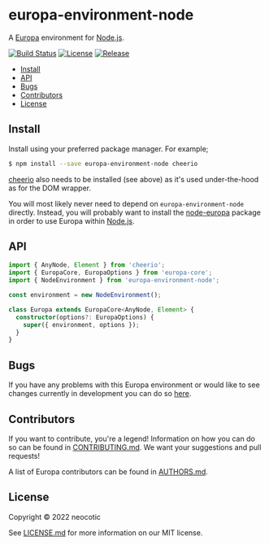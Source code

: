 # europa-environment-node

A [Europa](https://github.com/neocotic/europa) environment for [Node.js](https://nodejs.org).

[![Build Status](https://img.shields.io/github/workflow/status/neocotic/europa/CI/main?style=flat-square)](https://github.com/neocotic/europa/actions/workflows/ci.yml)
[![License](https://img.shields.io/npm/l/europa-environment-node.svg?style=flat-square)](https://github.com/neocotic/europa/raw/main/packages/europa-environment-node/LICENSE.md)
[![Release](https://img.shields.io/npm/v/europa-environment-node.svg?style=flat-square)](https://npmjs.com/package/europa-environment-node)

* [Install](#install)
* [API](#api)
* [Bugs](#bugs)
* [Contributors](#contributors)
* [License](#license)

## Install

Install using your preferred package manager. For example;

``` bash
$ npm install --save europa-environment-node cheerio
```

[cheerio](https://cheerio.js.org) also needs to be installed (see above) as it's used under-the-hood as for the DOM
wrapper.

You will most likely never need to depend on `europa-environment-node` directly. Instead, you will probably want to
install the [node-europa](https://github.com/neocotic/europa/tree/main/packages/node-europa) package in order to use
Europa within [Node.js](https://nodejs.org).

## API

``` typescript
import { AnyNode, Element } from 'cheerio';
import { EuropaCore, EuropaOptions } from 'europa-core';
import { NodeEnvironment } from 'europa-environment-node';

const environment = new NodeEnvironment();

class Europa extends EuropaCore<AnyNode, Element> {
  constructor(options?: EuropaOptions) {
    super({ environment, options });
  }
}
```

## Bugs

If you have any problems with this Europa environment or would like to see changes currently in development you can do
so [here](https://github.com/neocotic/europa/issues).

## Contributors

If you want to contribute, you're a legend! Information on how you can do so can be found in
[CONTRIBUTING.md](https://github.com/neocotic/europa/blob/main/CONTRIBUTING.md). We want your suggestions and pull
requests!

A list of Europa contributors can be found in [AUTHORS.md](https://github.com/neocotic/europa/blob/main/AUTHORS.md).

## License

Copyright © 2022 neocotic

See [LICENSE.md](https://github.com/neocotic/europa/raw/main/packages/europa-environment-node/LICENSE.md) for more
information on our MIT license.
